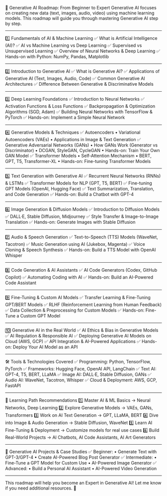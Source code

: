 🚀 Generative AI Roadmap: From Beginner to Expert
Generative AI focuses on creating new data (text, images, audio, video) using machine learning models. This roadmap will guide you through mastering Generative AI step by step.
________________________________________
1️⃣ Fundamentals of AI & Machine Learning
✅ What is Artificial Intelligence (AI)?
✅ AI vs Machine Learning vs Deep Learning
✅ Supervised vs Unsupervised Learning
✅ Overview of Neural Networks & Deep Learning
✅ Hands-on with Python: NumPy, Pandas, Matplotlib
________________________________________
2️⃣ Introduction to Generative AI
✅ What is Generative AI?
✅ Applications of Generative AI (Text, Images, Audio, Code)
✅ Common Generative AI Architectures
✅ Difference Between Generative & Discriminative Models
________________________________________
3️⃣ Deep Learning Foundations
✅ Introduction to Neural Networks
✅ Activation Functions & Loss Functions
✅ Backpropagation & Optimization Algorithms (SGD, Adam)
✅ Building Neural Networks with TensorFlow & PyTorch
✅ Hands-on: Implement a Simple Neural Network
________________________________________
4️⃣ Generative Models & Techniques
✅ Autoencoders
•	Variational Autoencoders (VAEs)
•	Applications in Image & Text Generation
✅ Generative Adversarial Networks (GANs)
•	How GANs Work (Generator vs Discriminator)
•	DCGAN, StyleGAN, CycleGAN
•	Hands-on: Train Your Own GAN Model
✅ Transformer Models
•	Self-Attention Mechanism
•	BERT, GPT, T5, Transformer-XL
•	Hands-on: Fine-tuning Transformer Models
________________________________________
5️⃣ Text Generation with Generative AI
✅ Recurrent Neural Networks (RNNs) & LSTMs
✅ Transformer Models for NLP (GPT, T5, BERT)
✅ Fine-tuning GPT Models (OpenAI, Hugging Face)
✅ Text Summarization, Translation, and Code Generation
✅ Hands-on: Build a Chatbot with GPT-4
________________________________________
6️⃣ Image Generation & Diffusion Models
✅ Introduction to Diffusion Models
✅ DALL·E, Stable Diffusion, Midjourney
✅ Style Transfer & Image-to-Image Translation
✅ Hands-on: Generate Images with Stable Diffusion
________________________________________
7️⃣ Audio & Speech Generation
✅ Text-to-Speech (TTS) Models (WaveNet, Tacotron)
✅ Music Generation using AI (Jukebox, Magenta)
✅ Voice Cloning & Speech Synthesis
✅ Hands-on: Build a TTS Model with OpenAI Whisper
________________________________________
8️⃣ Code Generation & AI Assistants
✅ AI Code Generators (Codex, GitHub Copilot)
✅ Automating Coding with AI
✅ Hands-on: Build an AI-Powered Code Assistant
________________________________________
9️⃣ Fine-Tuning & Custom AI Models
✅ Transfer Learning & Fine-Tuning GPT/BERT Models
✅ RLHF (Reinforcement Learning from Human Feedback)
✅ Data Collection & Preprocessing for Custom Models
✅ Hands-on: Fine-Tune a Custom GPT Model
________________________________________
🔟 Generative AI in the Real World
✅ AI Ethics & Bias in Generative Models
✅ AI Regulation & Responsible AI
✅ Deploying Generative AI Models on Cloud (AWS, GCP)
✅ API Integration & AI-Powered Applications
✅ Hands-on: Deploy Your AI Model as an API
________________________________________
🛠️ Tools & Technologies Covered
✅ Programming: Python, TensorFlow, PyTorch
✅ Frameworks: Hugging Face, OpenAI API, LangChain
✅ Text AI: GPT-4, T5, BERT, LLaMA
✅ Image AI: DALL·E, Stable Diffusion, GANs
✅ Audio AI: WaveNet, Tacotron, Whisper
✅ Cloud & Deployment: AWS, GCP, FastAPI
________________________________________
🎯 Learning Path Recommendations
1️⃣ Master AI & ML Basics → Neural Networks, Deep Learning
2️⃣ Explore Generative Models → VAEs, GANs, Transformers
3️⃣ Work on AI Text Generation → GPT, LLaMA, BERT
4️⃣ Dive into Image & Audio Generation → Stable Diffusion, WaveNet
5️⃣ Learn AI Fine-Tuning & Deployment → Customize models for real use cases
6️⃣ Build Real-World Projects → AI Chatbots, AI Code Assistants, AI Art Generators
________________________________________
🚀 Generative AI Projects & Case Studies
✅ Beginner:
•	Generate Text with GPT-3/GPT-4
•	Create AI-Powered Blog Post Generator
✅ Intermediate:
•	Fine-Tune a GPT Model for Custom Use
•	AI-Powered Image Generator
✅ Advanced:
•	Build a Personal AI Assistant
•	AI-Powered Video Generation
________________________________________
This roadmap will help you become an Expert in Generative AI! Let me know if you need additional resources. 🚀


